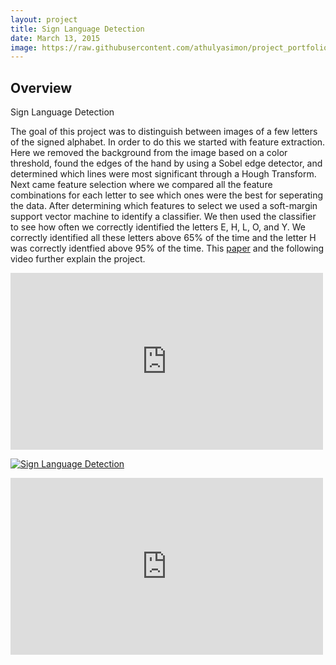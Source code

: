 ```yaml
---
layout: project
title: Sign Language Detection
date: March 13, 2015
image: https://raw.githubusercontent.com/athulyasimon/project_portfolio/gh-pages/public/images/sign_language.jpg
---
```


## Overview
Sign Language Detection

The goal of this project was to distinguish between images of a few letters of the signed alphabet. In order to do this we started with feature extraction. Here we removed the background from the image based on a color threshold, found the edges of the hand by using a Sobel edge detector, and determined which lines were most significant through a Hough Transform. Next came feature selection where we compared all the feature combinations for each letter to see which ones were the best for seperating the data. After determining which features to select we used a soft-margin support vector machine to identify a classifier. We then used the classifier to see how often we correctly identified the letters E, H, L, O, and Y. We correctly identified all these letters above 65% of the time and the letter H was correctly identfied above 95% of the time. This [paper](https://raw.githubusercontent.com/athulyasimon/project_portfolio/gh-pages/public/papers/SignLanguageRecognition.pdf) and the following video further explain the project. 

<iframe src="https://www.youtube.com/watch?v=a2peO_Kktho" width="500" height="283" frameborder="0" webkitallowfullscreen mozallowfullscreen allowfullscreen></iframe>

[![Sign Language Detection](http://img.youtube.com/vi/a2peO_Kktho/0.jpg)](http://www.youtube.com/watch?v=a2peO_Kktho "ASL Report")

<iframe src="https://player.vimeo.com/video/149185663" width="500" height="283" frameborder="0" webkitallowfullscreen mozallowfullscreen allowfullscreen></iframe>

